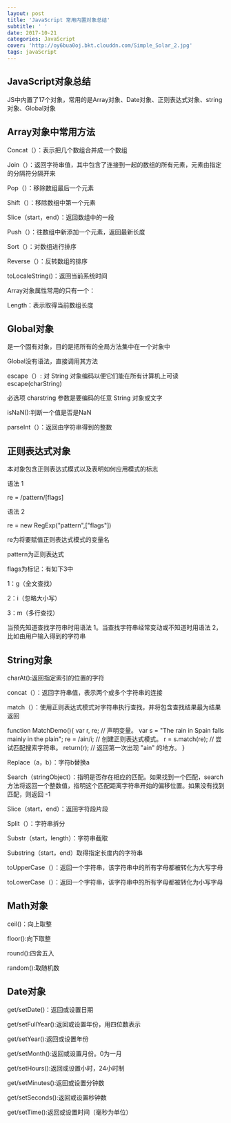```yaml
---
layout: post
title: 'JavaScript 常用内置对象总结'
subtitle: ' '
date: 2017-10-21
categories: JavaScript
cover: 'http://oy6bua0oj.bkt.clouddn.com/Simple_Solar_2.jpg'
tags: javaScript
---
```


## JavaScript对象总结


JS中内置了17个对象，常用的是Array对象、Date对象、正则表达式对象、string对象、Global对象


## Array对象中常用方法


Concat（）：表示把几个数组合并成一个数组 

Join（）：返回字符串值，其中包含了连接到一起的数组的所有元素，元素由指定的分隔符分隔开来 

Pop（）：移除数组最后一个元素
 
Shift（）：移除数组中第一个元素

Slice（start，end）：返回数组中的一段 

Push（）：往数组中新添加一个元素，返回最新长度

Sort（）：对数组进行排序

Reverse（）：反转数组的排序 

toLocaleString()：返回当前系统时间
 
Array对象属性常用的只有一个：

Length：表示取得当前数组长度


## Global对象

是一个固有对象，目的是把所有的全局方法集中在一个对象中
 
Global没有语法，直接调用其方法

escape（）: 对 String 对象编码以便它们能在所有计算机上可读
escape(charString) 

必选项 charstring 参数是要编码的任意 String 对象或文字

isNaN():判断一个值是否是NaN

parseInt（）：返回由字符串得到的整数 

## 正则表达式对象

本对象包含正则表达式模式以及表明如何应用模式的标志

语法 1 

re = /pattern/[flags] 

语法 2 

re = new RegExp("pattern",["flags"])
 
re为将要赋值正则表达式模式的变量名
 
pattern为正则表达式 

flags为标记：有如下3中 

1：g（全文查找） 

2：i（忽略大小写） 

3：m（多行查找） 

当预先知道查找字符串时用语法 1。当查找字符串经常变动或不知道时用语法 2，比如由用户输入得到的字符串

## String对象

charAt():返回指定索引的位置的字符 

concat（）：返回字符串值，表示两个或多个字符串的连接 

match（）：使用正则表达式模式对字符串执行查找，并将包含查找结果最为结果返回 

function MatchDemo(){ 
   var r, re;         // 声明变量。 
   var s = "The rain in Spain falls mainly in the plain"; 
   re = /ain/i;    // 创建正则表达式模式。 
   r = s.match(re);   // 尝试匹配搜索字符串。 
   return(r);         // 返回第一次出现 "ain" 的地方。 
} 

Replace（a，b）：字符b替换a 

Search（stringObject）：指明是否存在相应的匹配。如果找到一个匹配，search 方法将返回一个整数值，指明这个匹配距离字符串开始的偏移位置。如果没有找到匹配，则返回 -1
 
Slice（start，end）：返回字符段片段 

Split（）：字符串拆分 

Substr（start，length）：字符串截取 

Substring（start，end）取得指定长度内的字符串 

toUpperCase（）：返回一个字符串，该字符串中的所有字母都被转化为大写字母
 
toLowerCase（）：返回一个字符串，该字符串中的所有字母都被转化为小写字母

## Math对象


ceil()：向上取整

floor():向下取整

round():四舍五入

random():取随机数

## Date对象


get/setDate()：返回或设置日期

get/setFullYear():返回或设置年份，用四位数表示

get/setYear():返回或设置年份

get/setMonth():返回或设置月份。0为一月

get/setHours():返回或设置小时，24小时制

get/setMinutes():返回或设置分钟数

get/setSeconds():返回或设置秒钟数

get/setTime():返回或设置时间（毫秒为单位）